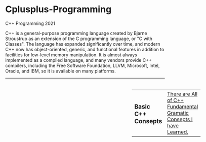 # Cplusplus-Programming
C++ Programming 2021


C++ is a general-purpose programming language created by Bjarne Stroustrup as an extension of the C programming language, or "C with Classes".
The language has expanded significantly over time, and modern C++ now has object-oriented, generic, and functional features in addition to facilities for low-level memory manipulation. 
It is almost always implemented as a compiled language, and many vendors provide C++ compilers, including the Free Software Foundation, LLVM, Microsoft, Intel, Oracle, and IBM, so it is available on many platforms.
<hr>
<table style="padding:20px 400px">
  <tr>
    <td><h3>Basic C++ Consepts</h3></td>
    <td><a href="https://github.com/Optimus970803/Cplusplus-Programming/tree/main/C%2B%2B_Example_Projects/">There are All of C++ Fundamental Gramatic Consepts I have Learned.</a></td>
  </tr>
</table>

